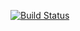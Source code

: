 [![Build Status](https://travis-ci.com/jmontoya93/jasmine-ci.svg?branch=master)](https://travis-ci.com/jmontoya93/jasmine-ci)